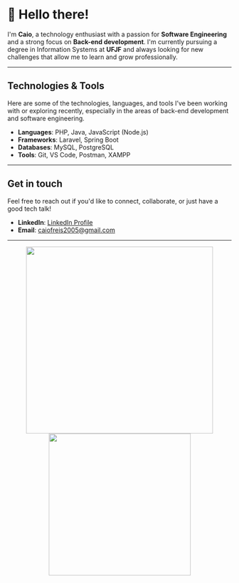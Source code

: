 # 👋 Hello there!

I'm **Caio**, a technology enthusiast with a passion for **Software Engineering** and a strong focus on **Back-end development**. I'm currently pursuing a degree in Information Systems at **UFJF** and always looking for new challenges that allow me to learn and grow professionally.

---

## **Technologies & Tools**
Here are some of the technologies, languages, and tools I’ve been working with or exploring recently, especially in the areas of back-end development and software engineering.

- **Languages**: PHP, Java, JavaScript (Node.js)
- **Frameworks**: Laravel, Spring Boot
- **Databases**:  MySQL, PostgreSQL
- **Tools**: Git, VS Code, Postman, XAMPP

---

## Get in touch
Feel free to reach out if you'd like to connect, collaborate, or just have a good tech talk!

- **LinkedIn**: [LinkedIn Profile](https://www.linkedin.com/in/caiofreis/)
- **Email**: [caiofreis2005@gmail.com](mailto:caiofreis2005@gmail.com)

---

<div align="center">
  <img width="420" src="https://github-readme-stats.vercel.app/api?username=caiofdev&theme=tokyonight&show_icons=true&hide_border=true&count_private=true" />
  <img width="319" src="https://github-readme-stats.vercel.app/api/top-langs/?username=caiofdev&theme=tokyonight&show_icons=true&hide_border=true&layout=compact" />
</div>
